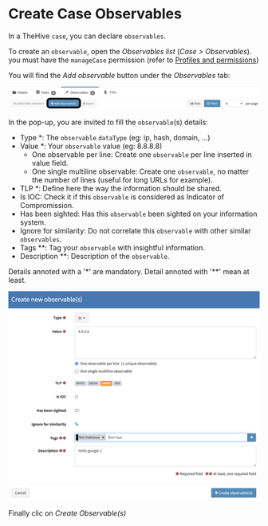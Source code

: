 # Create Case Observables

In a TheHive `case`, you can declare `observables`. 

To create an `observable`, open the *Observables list* (*Case > Observables*). you must have the `manageCase` permission (refer to [Profiles and permissions](../../Administrators/profiles/))

You will find the *Add observable* button under the *Observables* tab:

![create observable button](./images/create-observable-button.png)

In the pop-up, you are invited to fill the `observable`(s) details:

- Type *: The `observable` `dataType` (eg: ip, hash, domain, ...)
- Value *: Your `observable` value (eg: 8.8.8.8)
    - One observable per line: Create one `observable` per line inserted in value field.
    - One single multiline observable: Create one `observable`, no matter the number of lines (useful for long URLs for example).
- TLP *: Define here the way the information should be shared.
- Is IOC: Check it if this `observable` is considered as Indicator of Compromission.
- Has been sighted: Has this `observable` been sighted on your information system.
- Ignore for similarity: Do not correlate this `observable` with other similar `observables`.
- Tags **: Tag your `observable` with insightful information.
- Description **: Description of the `observable`.

Details annoted with a '*' are mandatory. Detail annoted with '**' mean at least.

![create observable](./images/create-observable.png)

Finally clic on *Create Observable(s)*